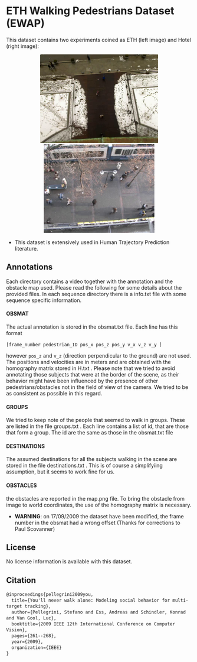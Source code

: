 # ETH Walking Pedestrians Dataset (EWAP)
This dataset contains two experiments coined as ETH (left image) and Hotel (right image):
<p align='center'>
  <img src='./seq_eth/reference.png' width=320\>
  <img src='./seq_hotel/reference.png' width=300\>
</p>

* This dataset is extensively used in Human Trajectory Prediction literature.

## Annotations

Each directory contains a video together with the annotation and the obstacle map used. Please read the following for some details about the provided files. In each sequence directory there is a info.txt file with some sequence specific information.

#### OBSMAT
The actual annotation is stored in the obsmat.txt file. Each line has this format

```
[frame_number pedestrian_ID pos_x pos_z pos_y v_x v_z v_y ]
```

however `pos_z` and `v_z` (direction perpendicular to the ground) are not used. The positions and velocities are in meters and are obtained with the homography matrix stored in H.txt .
Please note that we tried to avoid annotating those subjects that were at the border of the scene, as their behavior might have been influenced by the presence of other pedestrians/obstacles not in the field of view of the camera. We tried to be as consistent as possible in this regard. 

#### GROUPS
We tried to keep note of the people that seemed to walk in groups. These are listed in the file groups.txt . Each line contains a list of id, that are those that form a group. The id are the same as those in the obsmat.txt file 

#### DESTINATIONS
The assumed destinations for all the subjects walking in the scene are stored in the file destinations.txt . This is of course a simplifyiing assumption, but it seems to work fine for us.

#### OBSTACLES
the obstacles are reported in the map.png file. To bring the obstacle from image to world coordinates, the use of the homography matrix is necessary.

- **WARNING**: on 17/09/2009 the dataset have been modified, the frame number in the obsmat had a wrong offset (Thanks for corrections to Paul Scovanner)

## License
No license information is available with this dataset.

## Citation
```
@inproceedings{pellegrini2009you,
  title={You'll never walk alone: Modeling social behavior for multi-target tracking},
  author={Pellegrini, Stefano and Ess, Andreas and Schindler, Konrad and Van Gool, Luc},
  booktitle={2009 IEEE 12th International Conference on Computer Vision},
  pages={261--268},
  year={2009},
  organization={IEEE}
}
```


